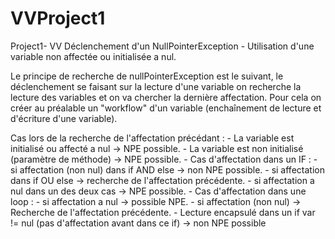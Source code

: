 # VVProject1
Project1- VV
Déclenchement d'un NullPointerException
    - Utilisation d'une variable non affectée ou initialisée a nul.
    
Le principe de recherche de nullPointerException est le suivant, le déclenchement se faisant sur la lecture d'une variable on recherche la lecture des variables et on va chercher la dernière affectation.
Pour cela on créer au préalable un "workflow" d'un variable (enchaînement de lecture et d'écriture d'une variable).

Cas lors de la recherche de l'affectation précédant :
    - La variable est initialisé ou affecté a nul -> NPE possible.
    - La variable est non initialisé (paramètre de méthode) -> NPE possible.
    - Cas d'affectation dans un IF :
        - si affectation (non nul) dans if AND else -> non NPE possible.
        - si affectation dans if OU else -> recherche de l'affectation précédente.
        - si affectation a nul dans un des deux cas -> NPE possible.
    - Cas d'affectation dans une loop :
        - si affectation a nul -> possible NPE.
        - si affectation (non nul) -> Recherche de l'affectation précédente.
    - Lecture encapsulé dans un if var != nul (pas d'affectation avant dans ce if) -> non NPE possible

